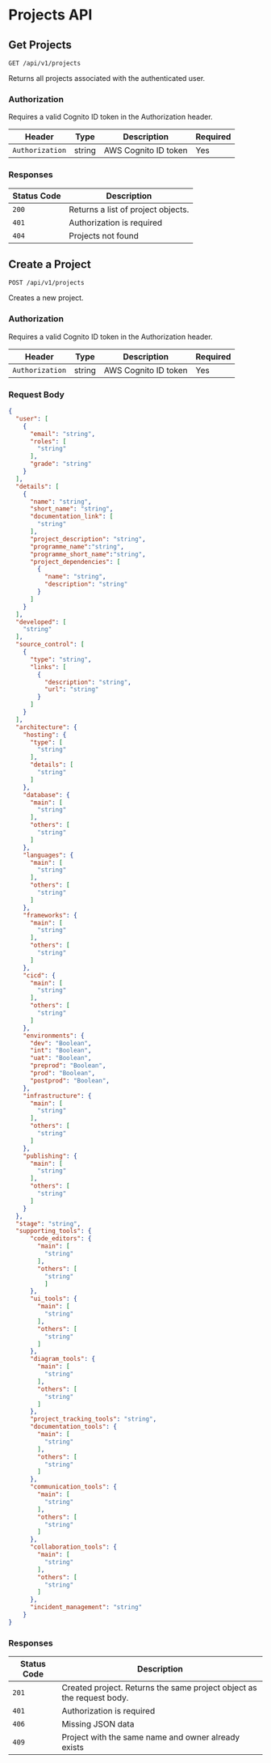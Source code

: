 # Projects API

## Get Projects

`GET /api/v1/projects`

Returns all projects associated with the authenticated user.

### Authorization

Requires a valid Cognito ID token in the Authorization header.

| Header | Type | Description | Required |
|-----------|-------------|-------------|-------------|
| `Authorization` | string | AWS Cognito ID token | Yes |

### Responses

| Status Code | Description                             |
|-------------|-----------------------------------------|
| `200`         | Returns a list of project objects. |
| `401`         | Authorization is required               |
| `404`         | Projects not found |

## Create a Project

`POST /api/v1/projects`

Creates a new project.

### Authorization

Requires a valid Cognito ID token in the Authorization header.

| Header | Type | Description | Required |
|-----------|-------------|-------------|-------------|
| `Authorization` | string | AWS Cognito ID token | Yes |

### Request Body

```json
{
  "user": [
    {
      "email": "string",
      "roles": [
        "string"
      ],
      "grade": "string"
    }
  ],
  "details": [
    {
      "name": "string",
      "short_name": "string",
      "documentation_link": [
        "string"
      ],
      "project_description": "string",
      "programme_name":"string",
      "programme_short_name":"string",
      "project_dependencies": [
        {
          "name": "string",
          "description": "string"
        }
      ]
    }
  ],
  "developed": [
    "string"
  ],
  "source_control": [
    {
      "type": "string",
      "links": [
        {
          "description": "string",
          "url": "string"
        }
      ]
    }
  ],
  "architecture": {
    "hosting": {
      "type": [
        "string"
      ],
      "details": [
        "string"
      ]
    },
    "database": {
      "main": [
        "string"
      ],
      "others": [
        "string"
      ]
    },
    "languages": {
      "main": [
        "string"
      ],
      "others": [
        "string"
      ]
    },
    "frameworks": {
      "main": [
        "string"
      ],
      "others": [
        "string"
      ]
    },
    "cicd": {
      "main": [
        "string"
      ],
      "others": [
        "string"
      ]
    },
    "environments": {
      "dev": "Boolean",
      "int": "Boolean",
      "uat": "Boolean",
      "preprod": "Boolean",
      "prod": "Boolean",
      "postprod": "Boolean",
    },
    "infrastructure": {
      "main": [
        "string"
      ],
      "others": [
        "string"
      ]
    },
    "publishing": {
      "main": [
        "string"
      ],
      "others": [
        "string"
      ]
    }
  },
  "stage": "string",
  "supporting_tools": {
      "code_editors": {
        "main": [
          "string"
        ],
        "others": [
          "string"
          ]
      },
      "ui_tools": {
        "main": [
          "string"
        ],
        "others": [
          "string"
        ]
      },
      "diagram_tools": {
        "main": [
          "string"
        ],
        "others": [
          "string"
        ]
      },
      "project_tracking_tools": "string",
      "documentation_tools": {
        "main": [
          "string"
        ],
        "others": [
          "string"
        ]
      },
      "communication_tools": {
        "main": [
          "string"
        ],
        "others": [
          "string"
        ]
      },
      "collaboration_tools": {
        "main": [
          "string"
        ],
        "others": [
          "string"
        ]
      },
      "incident_management": "string"
    }
}
```

### Responses

| Status Code | Description                                             |
|-------------|---------------------------------------------------------|
| `201`         | Created project. Returns the same project object as the request body.                                        |
| `401`         | Authorization is required                              |
| `406`         | Missing JSON data                                      |
| `409`         | Project with the same name and owner already exists    |